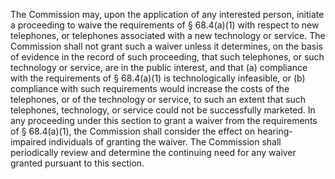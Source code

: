 The Commission may, upon the application of any interested person, initiate a proceeding to waive the requirements of § 68.4(a)(1) with respect to new telephones, or telephones associated with a new technology or service. The Commission shall not grant such a waiver unless it determines, on the basis of evidence in the record of such proceeding, that such telephones, or such technology or service, are in the public interest, and that (a) compliance with the requirements of § 68.4(a)(1) is technologically infeasible, or (b) compliance with such requirements would increase the costs of the telephones, or of the technology or service, to such an extent that such telephones, technology, or service could not be successfully marketed. In any proceeding under this section to grant a waiver from the requirements of § 68.4(a)(1), the Commission shall consider the effect on hearing-impaired individuals of granting the waiver. The Commission shall periodically review and determine the continuing need for any waiver granted pursuant to this section.


